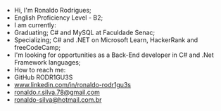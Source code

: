 - Hi, I'm Ronaldo Rodrigues;
- English Proficiency Level - B2;
- I am currently:
- Graduating; C# and MySQL at Faculdade Senac;
- Specializing; C# and .NET on Microsoft Learn, HackerRank and freeCodeCamp;
- I'm looking for opportunities as a Back-End developer in C# and .Net Framework languages;
- How to reach me:
-   GitHub RODR1GU3S
-   www.linkedin.com/in/ronaldo-rodr1gu3s
-   ronaldo.r.silva.78@gmail.com
-   ronaldo-silva@hotmail.com.br
<!---
RODR1GU3S/RODR1GU3S is a ✨ special ✨ repository because its `README.md` (this file) appears on your GitHub profile.
You can click the Preview link to take a look at your changes.
--->
